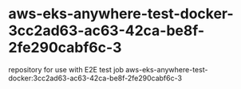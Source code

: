 # aws-eks-anywhere-test-docker-3cc2ad63-ac63-42ca-be8f-2fe290cabf6c-3
repository for use with E2E test job aws-eks-anywhere-test-docker:3cc2ad63-ac63-42ca-be8f-2fe290cabf6c-3
